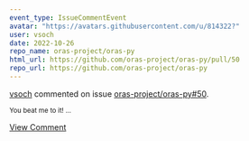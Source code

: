 ```yaml
---
event_type: IssueCommentEvent
avatar: "https://avatars.githubusercontent.com/u/814322?"
user: vsoch
date: 2022-10-26
repo_name: oras-project/oras-py
html_url: https://github.com/oras-project/oras-py/pull/50
repo_url: https://github.com/oras-project/oras-py
---
```


<a href='https://github.com/vsoch' target='_blank'>vsoch</a> commented on issue <a href='https://github.com/oras-project/oras-py/pull/50' target='_blank'>oras-project/oras-py#50</a>.

<small>You beat me to it!...</small>

<a href='https://github.com/oras-project/oras-py/pull/50' target='_blank'>View Comment</a>